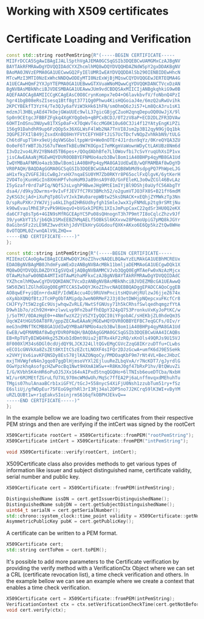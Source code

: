 # Working with X509 certificates

# Certificate Loading and Verification

```cpp
const std::string rootPemString{R"(-----BEGIN CERTIFICATE-----
MIIFrDCCA5SgAwIBAgIJALlSpthVgAJEMA0GCSqGSIb3DQEBCwUAMGMxCzAJBgNV
BAYTAkRFMRAwDgYDVQQIDAdCYXZhcmlhMQ8wDQYDVQQHDAZNdW5pY2gxDDAKBgNV
BAoMA0JNVzEPMA0GA1UECwwGQ2FyIElUMRIwEAYDVQQDDAlSb290IENBIDEwHhcN
MTcwMzI3MTI0NzExWhcNNDQwODEyMTI0NzExWjBjMQswCQYDVQQGEwJERTEQMA4G
A1UECAwHQmF2YXJpYTEPMA0GA1UEBwwGTXVuaWNoMQwwCgYDVQQKDANCTVcxDzAN
BgNVBAsMBkNhciBJVDESMBAGA1UEAwwJUm9vdCBDQSAxMIICIjANBgkqhkiG9w0B
AQEFAAOCAg8AMIICCgKCAgEAsC0O8CrynKompx7eO4+O6lavkbvfV/foNbnQ4PzI
hgr41bgB08eRsZIsesq1Btf8gt3771Qg0Phwu4KisHQGoiaJ4e/6mzQ2uRwUvihk
2KPCYBEkfT3YzY4/Te3QJy6afViW3kHk61hFN/smOhmQ6zJi57+Lm8QcA3ru1sK1
mdzmJl3HBLyAEd47kOejGWaUUEc9wlL37gicGBjgCZuoH2qnqDepuOQ0UwJjX/9l
Sp0n9CEtgcJFBBFZFgkq4XgKYQgOeb+qBPCxBCDJ/0T2zV8aP+ECD2DLZFR3DVAw
6OHTInOSnu3NUyw81TXSp0aF+X7OqWvT4ccMG0K10u60C3Ji4f12YAtyEngKiPZi
156g91DahdhR9up6FzQOp5x36XGLWsF4lWb2NA7TnVI8Jsm2p3B12qyN9GjQq1bk
3QGPEJFXIlB49jZsxdXnBQ8HnYFVtCEFYH8FtJiS7UcTDcfvNQpZvhNkbN9/tULG
Ch6tdFupTlH+x9eUjdqVWSGboltppWrU+We0nOTEr4J1rdsn9qYz/0KreQYQA3ZU
0o0eF6TrWBTJbJS67uTWemTkBEu9W7KOGpxI7eMKgmVaWownWDyCtLAKUBz8Nm6d
I3vDz2vo4LRV2YBN4d5TB6pes+/QOqdAbhBfe7LlOWovfbi7cSvYruqUhXsIP1vx
jisCAwEAAaNjMGEwHQYDVR0OBBYEFNMUo4azb3BwlBom1iA40BHPp4qyMB8GA1Ud
IwQYMBaAFNMUo4azb3BwlBom1iA40BHPp4qyMA8GA1UdEwEB/wQFMAMBAf8wDgYD
VR0PAQH/BAQDAgGGMA0GCSqGSIb3DQEBCwUAA4ICAQB8WbMd9sdpgPQ7PhWpeLJG
aH1xfkyZVGFEJ8iCwBgJrxHX7nqaESU0YM7Zb0RKYr8P65oclFxQlgvK/6ytKerH
2VO4TojKunHGcIn8XHnHPfvhoHoM9Ja89nsA9YdO/GnFEleKL3o0wZCGl46BvLAz
I5yGzafr0rd7aPIq/NQfSJsLvghP9BweJHg9MtE1mIYjBl9DShj0aUyfC56AbgTY
dsa4//d9ky3Dwrms+9vIvFfJEV7fC7RV3BMch52/o2gumVTJO3FX0S+B21fY6mdM
2yKSG3cjAd+iXuPqTp8GlvYJxkIWu0arepWBtw25ksDNACK+xEQhjZYMWkzTp3Nn
D/spRuPXKrJYWJVjju4kLIhgd2HR6Udhyfgh1SmleJwxX1yFNMdLp2tg9rSMtjNu
k90wEvaulMhE3PzvPk9HUeqvO+bVGxkIPEMi1XIsJmPupCaxC22qdSr3HU0Q2eKX
da6CF7q8sTp6+4GIN9sMfRGCEApYC5Pu08sQHnognT3h7P9mt7I8oCqlcZhzv9Jf
39/yoKbYT15/jb6Qk1SMxEEBZhMqAELf5OBkSl6KXxvw28P6moUpiG7pMQ8kJGYr
0aGibnSFz2zLE9RZ3wvdtkhjJdVYEkHryGUGdoufQXK+AKxo6E6Qp5kzZtQw8WHe
8vOTQDML0ZrwnQAlV9LZHQ==
-----END CERTIFICATE-----)"
};

const std::string intPemString{R"(-----BEGIN CERTIFICATE-----
MIIEmzCCAoOgAwIBAgICEAMwDQYJKoZIhvcNAQELBQAwYzELMAkGA1UEBhMCREUx
EDAOBgNVBAgMB0JhdmFyaWExDzANBgNVBAcMBk11bmljaDEMMAoGA1UECgwDQk1X
MQ8wDQYDVQQLDAZDYXIgSVQxEjAQBgNVBAMMCVJvb3QgQ0EgMTAeFw0xNzAzMjcx
OTAwMzhaFw00NDA4MTIxOTAwMzhaMFkxCzAJBgNVBAYTAkRFMRAwDgYDVQQIDAdC
YXZhcmlhMQwwCgYDVQQKDANCTVcxDzANBgNVBAsMBkNhciBJVDEZMBcGA1UEAwwQ
SW50ZW1lZGlhdGUgQ0EgMTCCASIwDQYJKoZIhvcNAQEBBQADggEPADCCAQoCggEB
AO8qwEF+yiQEn+rdxAEP/IdWEAccu4Di9RUVmPncitsHQVuHjRUlzwJ6jjeZ674x
oXyAbXQNQfBtzJTcHPgObTAMipdpJweN0RMeF2J3j03etDWHjpNQepcxuFKcfCr8
CHJFYy7t5W2zgEc9UsjwhqwZvRLE/NwtSfGNUsy71h5kCRhsfSwlqedhqmgzfYtA
D9wh1b7o/zCh92H+W+zlwvLvp9Fn2baFfhEQpY324pQ753PronkuVxKyJoPtKC/w
j/SoTM7/0DAzHgE0++4NmfwzXZ2jVSZYIyQQCI0iYFgobAC/sHEKbjZL0hdeQm3S
UqcWZ4tHGU50AT8FR/gppZECAwEAAaNjMGEwHQYDVR0OBBYEFBC7eqGCFs/OIv/r
meG3ndMNfTKCMB8GA1UdIwQYMBaAFNMUo4azb3BwlBom1iA40BHPp4qyMA8GA1Ud
EwEB/wQFMAMBAf8wDgYDVR0PAQH/BAQDAgGGMA0GCSqGSIb3DQEBCwUAA4ICAQBs
EB+RpTUTyBIWQ4Hkg25ZKxbIdDmt0Uiu2jBTRx4kF2zRQ/xKnOls49QRJs9U15VJ
8F000XlM34s6DGl0cdUjdQY9LJCKJ24LltQGvEMgCGVcZzqG8IKrzuDTfu+CLwbs
eECO1cGNVkXa8ZsZEt8KtItCSzEZctLNOXF4sIFQr2DJzGcwA+umfK6dJ9E5SeHk
x2VHYjVx6iavKFQNSDy8EsS78jlKAZONqoCy/PMDOaqKbF9m7rNt4VL+BecJHbzC
mxjTHVWgfeN4nJgqo07ggDlHjmsoVYXl2EjluuReZLbqVxA/r7NcKDT7/gJyrdlG
OGwYpzkhqAsofgcHZwPocBq1Nwt9HXmA1WSw++R8KmJ0gf47bRxP1hv/BtQWuvZi
I/G/KVbh5K4nHR6oPuOJ5JXx164vAIPxd5tnqQGQHo+6lTNIsb6eueDTCba/NxbH
WI/ur6MJMEtfZGruLfU7XL970mcWMdwUh/MqSc7ffEA2Pj6aLnffmvqxdMEhuhTu
TMgis07hulAnaaBCrb1xiGFYC/tGcJ+558nycS4XiFjU0Nsh1zzubTum51ry+fSz
E6sliUj/gfWDpEur75FEoG9gYhRl3rI3Rj34al2DP5no7J2KCrq59lK3WI+vByYM
uRZLQUBt1w+r1qEakvSIoinjrmS616qfkOBPHJEkvQ==
-----END CERTIFICATE-----)"
};
```

In the example bellow we are loading two certificates from their respective PEM strings
and then are verifying if the intCert was signed by the rootCert

```cpp
X509Certificate rootCert = X509Certificate::fromPEM("rootPemString");
X509Certificate intCert = X509Certificate::fromPEM("intPemString");

void X509Certificate::verify(rootCert, intCert);
```

X509Certificate class also provides methods to get various types of information like issuer
and subject distinguished name, certificate validity, serial number and public key.

```cpp
X509Certificate cert = X509Certificate::fromPEM(intPemString);

DistinguishedName issDN = cert.getIssuerDistinguishedName();
DistinguishedName subjDN = cert.getSubjectDistinguishedName();
uint64_t serialN = cert.getSerialNumber();
std::chrono::system_clock::time_point validity = X509Certificate::getNotAfter();
AsymmetricPublicKey pubK = cert.getPublicKey();
```

A certificate can be written to a PEM format.

```cpp
X509Certificate cert;
std::string certToPem = cert.toPEM();
```

It's possible to add more parameters to the Certificate verification by providing the verify method
with a VerificationCtx Object where we can set a CRL (certificate revocation list),
a time check verification and others.
In the example bellow we can see an example where we create a context that enables
a time check verification.

```cpp
X509Certificate cert = X509Certificate::fromPEM(intPemString);
VerificationContext ctx = ctx.setVerificationCheckTime(cert.getNotBeforeAsn1() - Asn1Time::Seconds(1));
void cert.verify(ctx);
```
